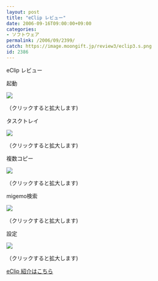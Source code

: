 ```yaml
---
layout: post
title: "eClip レビュー"
date: 2006-09-16T09:00:00+09:00
categories:
- ソフトウェア
permalink: /2006/09/2399/
catch: https://image.moongift.jp/review3/eclip3.s.png
id: 2386
---
```

eClip レビュー  
<!--more-->

起動

  

[![](https://image.moongift.jp/review3/eclip1.s.png)](https://image.moongift.jp/review3/eclip1.png)  
  
（クリックすると拡大します)

  

タスクトレイ

  

[![](https://image.moongift.jp/review3/eclip2.s.png)](https://image.moongift.jp/review3/eclip2.png)  
  
（クリックすると拡大します)

  

複数コピー

  

[![](https://image.moongift.jp/review3/eclip3.s.png)](https://image.moongift.jp/review3/eclip3.png)  
  
（クリックすると拡大します)

  

migemo検索

  

[![](https://image.moongift.jp/review3/eclip5.s.png)](https://image.moongift.jp/review3/eclip5.png)  
  
（クリックすると拡大します)

  

設定

  

[![](https://image.moongift.jp/review3/eclip4.s.png)](https://image.moongift.jp/review3/eclip4.png)  
  
（クリックすると拡大します)

  

[eClip 紹介はこちら](http://fw.moongift.jp/intro/i-2398.html)

